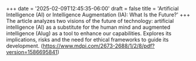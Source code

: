+++
date = '2025-02-09T12:45:35-06:00'
draft = false
title = 'Artificial Intelligence (AI) or Intelligence Augmentation (IA): What Is the Future?'
+++
The article analyzes two visions of the future of technology: artificial intelligence (AI) as a substitute for the human mind and augmented intelligence (AIug) as a tool to enhance our capabilities. Explores its implications, risks and the need for ethical frameworks to guide its development.
(https://www.mdpi.com/2673-2688/1/2/8/pdf?version=1586695841)
